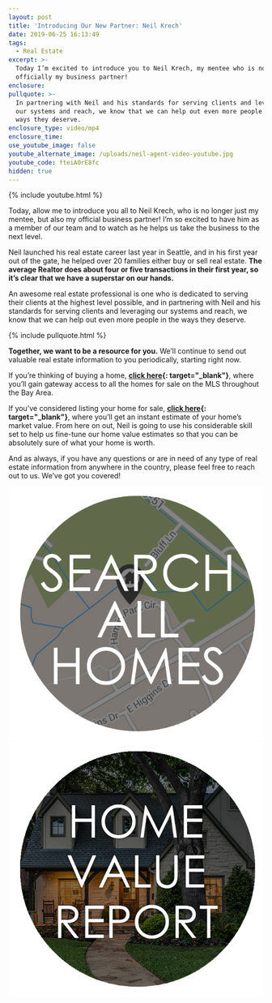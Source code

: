 ```yaml
---
layout: post
title: 'Introducing Our New Partner: Neil Krech'
date: 2019-06-25 16:13:49
tags:
  - Real Estate
excerpt: >-
  Today I’m excited to introduce you to Neil Krech, my mentee who is now
  officially my business partner!
enclosure:
pullquote: >-
  In partnering with Neil and his standards for serving clients and leveraging
  our systems and reach, we know that we can help out even more people in the
  ways they deserve.
enclosure_type: video/mp4
enclosure_time:
use_youtube_image: false
youtube_alternate_image: /uploads/neil-agent-video-youtube.jpg
youtube_code: fteiA0rE8fc
hidden: true
---
```


{% include youtube.html %}

Today, allow me to introduce you all to Neil Krech, who is no longer just my mentee, but also my official business partner\! I’m so excited to have him as a member of our team and to watch as he helps us take the business to the next level.

Neil launched his real estate career last year in Seattle, and in his first year out of the gate, he helped over 20 families either buy or sell real estate. **The average Realtor does about four or five transactions in their first year, so it’s clear that we have a superstar on our hands.**

An awesome real estate professional is one who is dedicated to serving their clients at the highest level possible, and in partnering with Neil and his standards for serving clients and leveraging our systems and reach, we know that we can help out even more people in the ways they deserve.

{% include pullquote.html %}

**Together, we want to be a resource for you.** We’ll continue to send out valuable real estate information to you periodically, starting right now.

If you’re thinking of buying a home, **[click here](https://neil.siliconvalleyrealestatesearch.com/){: target="_blank"}**, where you’ll gain gateway access to all the homes for sale on the MLS throughout the Bay Area.

If you’ve considered listing your home for sale, **[click here](https://neil.siliconvalleyrealestatesearch.com/home-valuation/){: target="_blank"}**, where you’ll get an instant estimate of your home’s market value. From here on out, Neil is going to use his considerable skill set to help us fine-tune our home value estimates so that you can be absolutely sure of what your home is worth.

And as always, if you have any questions or are in need of any type of real estate information from anywhere in the country, please feel free to reach out to us. We’ve got you covered\!

<div class="center">
<a href="https://neil.siliconvalleyrealestatesearch.com/" target="_blank"><img src="/uploads/hs.png" class="photo-cta" /></a>
<a href="https://neil.siliconvalleyrealestatesearch.com/home-valuation/" target="_blank"><img src="/uploads/hv.png" class="photo-cta" /></a>
</div>